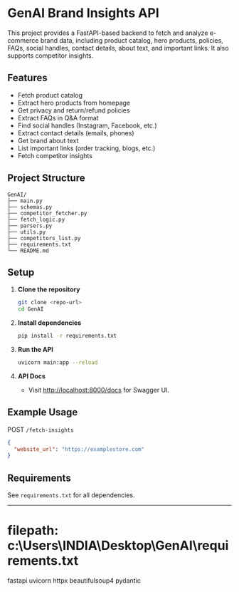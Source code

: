 # GenAI Brand Insights API

This project provides a FastAPI-based backend to fetch and analyze e-commerce brand data, including product catalog, hero products, policies, FAQs, social handles, contact details, about text, and important links. It also supports competitor insights.

## Features

- Fetch product catalog 
- Extract hero products from homepage
- Get privacy and return/refund policies
- Extract FAQs in Q&A format
- Find social handles (Instagram, Facebook, etc.)
- Extract contact details (emails, phones)
- Get brand about text
- List important links (order tracking, blogs, etc.)
- Fetch competitor insights

## Project Structure

```
GenAI/
├── main.py
├── schemas.py
├── competitor_fetcher.py
├── fetch_logic.py
├── parsers.py
├── utils.py
├── competitors_list.py
├── requirements.txt
└── README.md
```

## Setup

1. **Clone the repository**
   ```sh
   git clone <repo-url>
   cd GenAI
   ```

2. **Install dependencies**
   ```sh
   pip install -r requirements.txt
   ```

3. **Run the API**
   ```sh
   uvicorn main:app --reload
   ```

4. **API Docs**
   - Visit [http://localhost:8000/docs](http://localhost:8000/docs) for Swagger UI.

## Example Usage

POST `/fetch-insights`
```json
{
  "website_url": "https://examplestore.com"
}
```

## Requirements

See `requirements.txt` for all dependencies.

---

# filepath: c:\Users\INDIA\Desktop\GenAI\requirements.txt
fastapi
uvicorn
httpx
beautifulsoup4
pydantic
